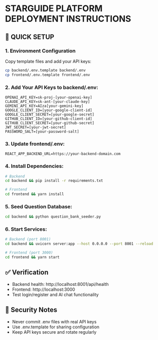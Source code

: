 # STARGUIDE PLATFORM DEPLOYMENT INSTRUCTIONS

## 🚀 QUICK SETUP

### 1. Environment Configuration
Copy template files and add your API keys:
```bash
cp backend/.env.template backend/.env
cp frontend/.env.template frontend/.env
```

### 2. Add Your API Keys to backend/.env:
```env
OPENAI_API_KEY=sk-proj-[your-openai-key]
CLAUDE_API_KEY=sk-ant-[your-claude-key] 
GEMINI_API_KEY=AIza[your-gemini-key]
GOOGLE_CLIENT_ID=[your-google-client-id]
GOOGLE_CLIENT_SECRET=[your-google-secret]
GITHUB_CLIENT_ID=[your-github-client-id]
GITHUB_CLIENT_SECRET=[your-github-secret]
JWT_SECRET=[your-jwt-secret]
PASSWORD_SALT=[your-password-salt]
```

### 3. Update frontend/.env:
```env
REACT_APP_BACKEND_URL=https://your-backend-domain.com
```

### 4. Install Dependencies:
```bash
# Backend
cd backend && pip install -r requirements.txt

# Frontend  
cd frontend && yarn install
```

### 5. Seed Question Database:
```bash
cd backend && python question_bank_seeder.py
```

### 6. Start Services:
```bash
# Backend (port 8001)
cd backend && uvicorn server:app --host 0.0.0.0 --port 8001 --reload

# Frontend (port 3000)
cd frontend && yarn start
```

## ✅ Verification
- Backend health: http://localhost:8001/api/health
- Frontend: http://localhost:3000
- Test login/register and AI chat functionality

## 🔐 Security Notes
- Never commit .env files with real API keys
- Use .env.template for sharing configuration
- Keep API keys secure and rotate regularly